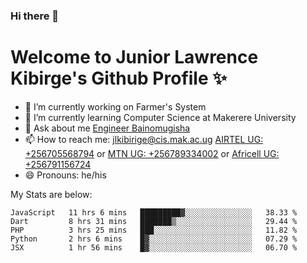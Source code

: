 ### Hi there 👋 
# Welcome to Junior Lawrence Kibirge's Github Profile ✨
 
<!--
**juniorkibirige/juniorkibirige** is a ✨ _special_ ✨ repository because its `README.md` (this file) appears on your GitHub profile.

Here are some ideas to get you started:

- 🔭 I’m currently working on ...
- 🌱 I’m currently learning ...
- 👯 I’m looking to collaborate on ...
- 🤔 I’m looking for help with ...
- 💬 Ask me about ...
- 📫 How to reach me: ...
- 😄 Pronouns: ...
- ⚡ Fun fact: ...
-->
- 🔭 I’m currently working on Farmer's System
- 🌱 I’m currently learning Computer Science at Makerere University
- 💬 Ask about me [Engineer Bainomugisha](mailto:baino@mak.ac.ug)
- 📫 How to reach me: [jlkibirige@cis.mak.ac.ug](mailto:jlkibirige@cis.mak.ac.ug) [AIRTEL UG: +256705568794](tel:+256705568794) or [MTN UG: +256789334002](tel:+256789334002) or [Africell UG: +256791156724](tel:+256791156724)
- 😄 Pronouns: he/his

My Stats are below:

<!--START_SECTION:waka-->
```text
JavaScript   11 hrs 6 mins   █████████▓░░░░░░░░░░░░░░░   38.33 % 
Dart         8 hrs 31 mins   ███████▒░░░░░░░░░░░░░░░░░   29.44 % 
PHP          3 hrs 25 mins   ███░░░░░░░░░░░░░░░░░░░░░░   11.82 % 
Python       2 hrs 6 mins    █▓░░░░░░░░░░░░░░░░░░░░░░░   07.29 % 
JSX          1 hr 56 mins    █▓░░░░░░░░░░░░░░░░░░░░░░░   06.70 % 
```
<!--END_SECTION:waka-->
